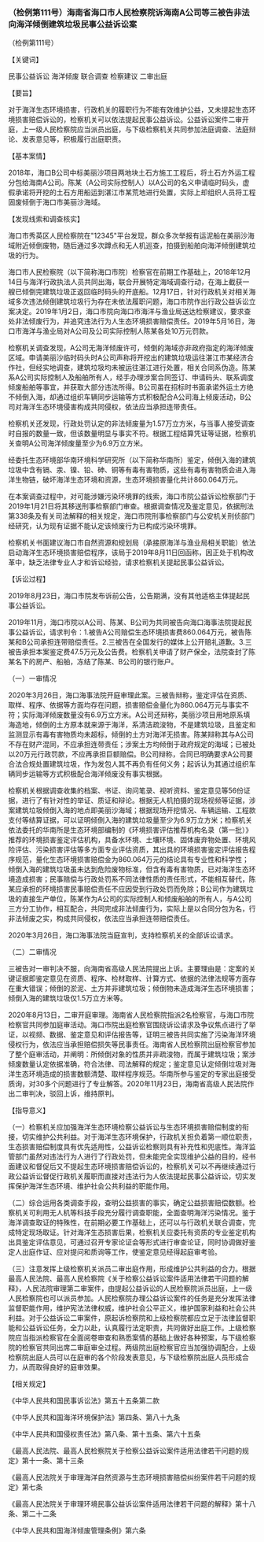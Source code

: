 ### （检例第111号）海南省海口市人民检察院诉海南A公司等三被告非法向海洋倾倒建筑垃圾民事公益诉讼案
（检例第111号）

【关键词】

民事公益诉讼 海洋倾废 联合调查 检察建议 二审出庭

【要旨】

对于海洋生态环境损害，行政机关的履职行为不能有效维护公益，又未提起生态环境损害赔偿诉讼的，检察机关可以依法提起民事公益诉讼。公益诉讼案件二审开庭，上一级人民检察院应当派员出庭，与下级检察机关共同参加法庭调查、法庭辩论、发表意见等，积极履行出庭职责。

【基本案情】

2018年，海口B公司中标美丽沙项目两地块土石方施工工程后，将土石方外运工程分包给海南A公司。陈某（A公司实际控制人）以A公司的名义申请临时码头，虚假承诺将开挖的土石方用船运到湛江市某荒地进行处置，实际上却组织人员将工程固废倾倒于海口市美丽沙海域。

【发现线索和调查核实】

海口市秀英区人民检察院在"12345"平台发现，群众多次举报有运泥船在美丽沙海域附近倾倒废物，随后通过多次蹲点和无人机巡查，拍摄到船舶向海洋倾倒建筑垃圾的行为。

海口市人民检察院（以下简称海口市院）检察官在前期工作基础上，2018年12月14日与海洋行政执法人员共同出海，联合开展特定海域调查行动，在海上截获一艘已倾倒完建筑垃圾正返回临时码头的开底船。12月17日，针对行政机关对相关海域多次违法倾倒建筑垃圾行为存在未依法履职问题，海口市院作出行政公益诉讼立案决定。2019年1月2日，海口市院向海口市海洋与渔业局送达检察建议，要求查处非法倾废行为，并追究违法行为人生态环境损害赔偿责任。2019年5月16日，海口市海洋与渔业局对A公司及公司实际控制人陈某各处10万元罚款。

检察机关调查发现，A公司无海洋倾废许可，倾倒的海域亦非政府指定的海洋倾废区域。申请美丽沙临时码头时A公司声称将开挖出的建筑垃圾运往湛江市某经济合作社，但经实地调查，建筑垃圾均未被运往湛江进行处置，相关合同系伪造。陈某系A公司实际控制人及船舶所有人，经手办理涉案合同签订、申请码头、联系调度倾废船舶等事宜，并获取大部分违法所得。B公司虽在招标时书面承诺外运土方绝不倾倒入海，却通过组织车辆同步运输等方式积极配合A公司海上倾废活动，B公司对海洋生态环境侵害构成共同侵权，依法应当承担连带责任。

检察机关还发现，行政处罚认定的非法倾废量为1.57万立方米，与当事人接受调查时自报的数量一致，但该数量明显与事实不符。根据工程结算凭证等证据，检察机关查明A公司海洋倾废量至少为6.9万立方米。

经委托生态环境部华南环境科学研究所（以下简称华南所）鉴定，倾倒入海的建筑垃圾中含有镉、汞、镍、铅、砷、铜等有毒有害物质，这些有毒有害物质会进入海洋生物链，破坏海洋生态环境和资源，生态环境损害量化共计860.064万元。

在本案调查过程中，对可能涉嫌污染环境罪的线索，海口市院公益诉讼检察部门于2019年1月21日将其移送刑事检察部门审查。根据调查情况及鉴定意见，依据刑法第338条及有关司法解释的相关规定，海口市院刑事检察部门与公安机关刑侦部门经研究，认为现有证据不能认定该倾废行为已构成污染环境罪。

检察机关书面建议海口市自然资源和规划局（承接原海洋与渔业局相关职能）依法启动海洋生态环境损害赔偿程序，该局于2019年8月11日回函称，因正处于机构改革中，缺乏法律专业人才和诉讼经验，请求检察机关提起民事公益诉讼。

【诉讼过程】

2019年8月23日，海口市院发布诉前公告，公告期满，没有其他适格主体提起民事公益诉讼。

2019年11月，海口市院以A公司、陈某、B公司为共同被告向海口海事法院提起民事公益诉讼，请求判令：1.被告A公司赔偿生态环境损害费860.064万元，被告陈某和B公司承担连带赔偿责任。2.三被告在全国发行的媒体上公开赔礼道歉。3.三被告承担本案鉴定费47.5万元及公告费。检察机关申请了财产保全，法院查封了陈某名下的房产、船舶，冻结了陈某、B公司的银行账户。

（一）一审情况

2020年3月26日，海口海事法院开庭审理此案。三被告辩称，鉴定评估在资质、取样、程序、依据等方面均存在问题，损害赔偿金量化为860.064万元与事实不符；实际海洋倾废数量没有6.9万立方米。A公司还辩称，美丽沙项目用地原系填海造地，倾倒的土方原本就来源于海洋，系清洁疏浚物，不是建筑垃圾，且鉴定和监测显示有毒有害物质均未超标，倾倒的土方对海洋无损害。陈某辩称其与A公司不存在财产混同，不应承担连带责任；涉案土方均倾倒于政府规定的海域；已被处以20万元行政罚款，不应再承担巨额赔偿。B公司辩称，合同已明确要求A公司要合法合规处置建筑垃圾，作为发包人其不再负有任何义务；起诉认为其通过组织车辆同步运输等方式积极配合海洋倾废没有事实根据。

检察机关根据调查收集的档案、书证、询问笔录、视听资料、鉴定意见等56份证据，进行了有针对性的举证、质证和辩论。根据无人机拍摄的现场视频等证据，涉案建筑垃圾倾倒入海的地点即美丽沙海域；根据现场开挖情况、车辆运输、工程款支付等结算证据，可以证明倾倒入海的建筑垃圾量至少为6.9万立方米；检察机关依法委托的华南所是生态环境部编制的《环境损害评估推荐机构名录（第一批）》推荐的环境损害鉴定评估机构，具备水环境、土壤环境、固体废弃物处置、环境风险评估、污染损害评估等多方面专业评估资质，其出具的环境损害鉴定评估报告程序规范，量化生态环境损害赔偿金为860.064万元的结论具有专业性和科学性；倾倒入海的建筑垃圾虽未达到危险废物标准，但含有毒有害物质，已对海洋生态环境造成损害；民事赔偿与行政处罚系不同法律性质的责任形式，不能相互替代，陈某应承担的环境损害民事赔偿责任不应因受到行政处罚而免除；B公司作为建筑垃圾的直接生产单位，陈某作为A公司的实际控制人和倾废船舶的所有人，与A公司三方分工协作，相互配合，共同完成非法倾废行为，实际上是以合同分包为名，行非法倾废之实，构成共同侵权，依法应当承担连带赔偿责任。

2020年3月26日，海口海事法院当庭宣判，支持检察机关的全部诉讼请求。

（二）二审情况

三被告对一审判决不服，向海南省高级人民法院提出上诉。主要理由是：定案的关键证据即鉴定意见在资质、程序、检材取样、计算方式、依据的法律法规等方面存在重大错误；倾倒的淤泥、土方并非建筑垃圾；倾倒物未造成海洋生态环境损害；倾倒入海的建筑垃圾仅1.5万立方米等。

2020年8月13日，二审开庭审理。海南省人民检察院指派2名检察官，与海口市院检察官共同参加庭审活动。海口市院出庭检察官围绕诉讼请求及争议焦点进行了举证，以视频、数据、鉴定意见和评估报告等，证明三被告共同实施了污染海洋环境侵权行为，依法应当承担赔偿损失等民事责任。海南省人民检察院出庭检察官参加了整个庭审活动，并阐明：所倾倒对象的性质并非疏浚物，而属于建筑垃圾；案涉倾废数量认定依据准确，符合法律、司法解释的规定；鉴定意见认定倾倒垃圾对海洋生态环境造成的损害数额清楚、取样程序规范。华南所参与鉴定的专家出庭接受质询，对30多个问题进行了专业解答。2020年11月23日，海南省高级人民法院作出二审判决，驳回上诉，维持原判。

【指导意义】

（一）检察机关应加强海洋生态环境检察公益诉讼与生态环境损害赔偿制度的衔接，切实维护公共利益。对于海洋生态环境保护，行政机关担负着第一顺位职责，生态损害赔偿制度具有优先适用性，公益诉讼检察则具有补充性和兜底性。海洋监管部门虽然对违法行为人进行了行政处罚，但未能完全实现维护公益的目的，经书面建议和督促后又不提起生态环境损害赔偿诉讼的，检察机关可以不再继续通过行政公益诉讼督促行政机关履职而直接对违法行为人依法提起民事公益诉讼，切实发挥保护海洋生态环境、维护社会公共利益的职能作用。

（二）综合运用各类调查手段，查明公益损害的事实，确定公益损害赔偿数额。检察机关可利用无人机等科技手段充分履行调查职能，全面查明海洋污染情况。鉴于海洋调查取证的特殊性，在前期必要工作基础上，还可以与行政机关联合调查，完成特定现场取证。针对海洋生态损害后果，检察机关应委托有资质的专业鉴定机构出具鉴定评估意见，可通过召开专家论证会等形式进行审查论证，同时协调做好鉴定人出庭作证、应对提问和质询等工作，使鉴定意见经得起庭审考验。

（三）注意发挥上级检察机关派员二审出庭作用，形成维护公共利益的合力。根据最高人民法院、最高人民检察院《关于检察公益诉讼案件适用法律若干问题的解释》，人民法院审理第二审案件，由提起公益诉讼的人民检察院派员出庭，上一级人民检察院也可以派员参加。人民检察院办理公益诉讼案件的任务是充分发挥法律监督职能作用，维护宪法法律权威，维护社会公平正义，维护国家利益和社会公共利益。对于公益诉讼二审案件，原起诉检察院和上级检察院都应立足于法律监督职能和公益诉讼任务，全力以赴，认真履行法定职责，共同做好出庭工作。上级检察院应当指派检察官在全面阅卷审查和熟悉案情的基础上做好各种预案，与下级检察院的检察官共同出席二审庭审全过程。两级院出庭检察官应当加强协调配合，上级检察院出庭人员可以在庭审的各个阶段发表意见，与下级检察院出庭人员形成合力，从而取得良好的庭审效果。

【相关规定】

《中华人民共和国民事诉讼法》第五十五条第二款

《中华人民共和国海洋环境保护法》第四条、第八十九条

《中华人民共和国侵权责任法》第八条、第十五条、第六十五条

《最高人民法院、最高人民检察院关于检察公益诉讼案件适用法律若干问题的规定》第十一条、第十三条

《最高人民法院关于审理海洋自然资源与生态环境损害赔偿纠纷案件若干问题的规定》第七条

《最高人民法院关于审理环境民事公益诉讼案件适用法律若干问题的解释》第十八条、第二十二条

《中华人民共和国海洋倾废管理条例》第六条
